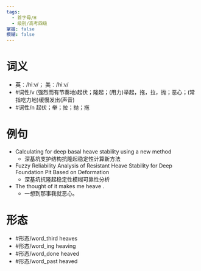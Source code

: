 ```yaml
---
tags:
  - 首字母/H
  - 级别/高考四级
掌握: false
模糊: false
---
```

# 词义
- 英：/hiːv/； 美：/hiːv/
- #词性/v  (强烈而有节奏地)起伏；隆起；(用力)举起，拖，拉，抛；恶心；(常指吃力地)缓慢发出(声音)
- #词性/n  起伏；举；拉；抛；拖
# 例句
- Calculating for deep basal heave stability using a new method
	- 深基坑支护结构抗隆起稳定性计算新方法
- Fuzzy Reliability Analysis of Resistant Heave Stability for Deep Foundation Pit Based on Deformation
	- 深基坑抗隆起稳定性模糊可靠性分析
- The thought of it makes me heave .
	- 一想到那事我就恶心。
# 形态
- #形态/word_third heaves
- #形态/word_ing heaving
- #形态/word_done heaved
- #形态/word_past heaved
